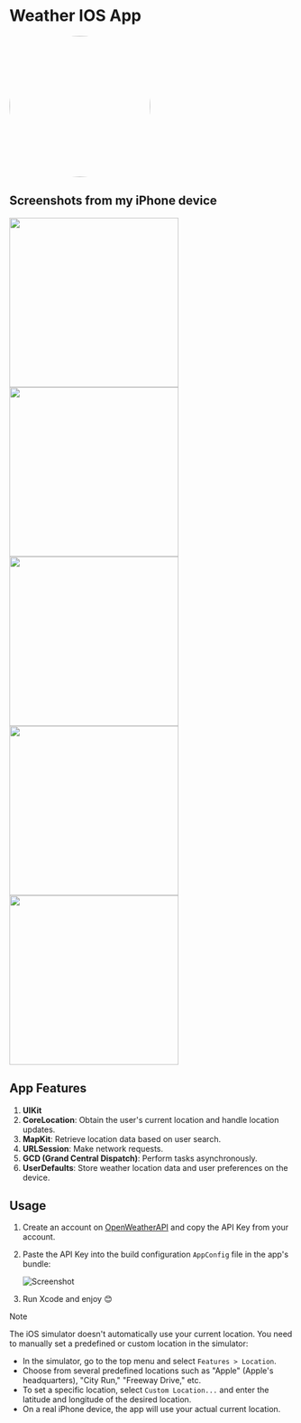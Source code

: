 # Weather IOS App

<img src="https://github.com/aelmaar/Weather-IOS-App/blob/main/weather%20screenshots/Weathericon.png" width="250" style="border-radius: 50%;"/>

## Screenshots from my iPhone device

<div style="display:flex;flex-wrap: wrap;">
  <img src="https://github.com/aelmaar/Weather-IOS-App/blob/main/weather%20screenshots/Screenshot5.png" width="300"/>
  <img src="https://github.com/aelmaar/Weather-IOS-App/blob/main/weather%20screenshots/Screenshot1.png" width="300"/>
  <img src="https://github.com/aelmaar/Weather-IOS-App/blob/main/weather%20screenshots/Screenshot2.png" width="300"/>
  <img src="https://github.com/aelmaar/Weather-IOS-App/blob/main/weather%20screenshots/Screenshot4.png" width="300"/>
  <img src="https://github.com/aelmaar/Weather-IOS-App/blob/main/weather%20screenshots/Screenshot3.png" width="300"/>
</div>

## App Features

1. **UIKit**
2. **CoreLocation**: Obtain the user's current location and handle location updates.
3. **MapKit**: Retrieve location data based on user search.
4. **URLSession**: Make network requests.
5. **GCD (Grand Central Dispatch)**: Perform tasks asynchronously.
6. **UserDefaults**: Store weather location data and user preferences on the device.

## Usage

1. Create an account on [OpenWeatherAPI](https://openweathermap.org/) and copy the API Key from your account.
2. Paste the API Key into the build configuration `AppConfig` file in the app's bundle:

   ![Screenshot](https://github.com/aelmaar/Weather-IOS-App/blob/main/weather%20screenshots/Screenshot6.png)

3. Run Xcode and enjoy 😊

> [!Note]
> The iOS simulator doesn't automatically use your current location. You need to manually set a predefined or custom location in the simulator:
> - In the simulator, go to the top menu and select `Features > Location`.
> - Choose from several predefined locations such as "Apple" (Apple's headquarters), "City Run," "Freeway Drive," etc.
> - To set a specific location, select `Custom Location...` and enter the latitude and longitude of the desired location.
> - On a real iPhone device, the app will use your actual current location.
